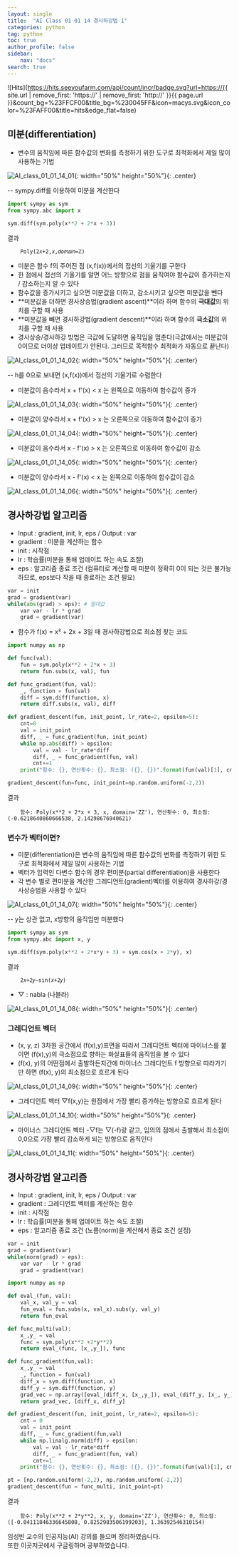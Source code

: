 ```yaml
---
layout: single
title:  "AI Class 01 01 14 경사하강법 1"
categories: python
tag: python
toc: true
author_profile: false
sidebar:
    nav: "docs"
search: true
---
```


![Hits](https://hits.seeyoufarm.com/api/count/incr/badge.svg?url=https://{{ site.url | remove_first: 'https://' | remove_first: 'http://' }}{{ page.url }}&count_bg=%23FFCF00&title_bg=%230045FF&icon=macys.svg&icon_color=%23FAFF00&title=hits&edge_flat=false)

## 미분(differentiation)  
- 변수의 움직임에 따른 함수값의 변화를 측정하기 위한 도구로 최적화에서 제일 많이 사용하는 기법  

![AI_class_01_01_14_01](/images/2022-01-29-AI_class_01_01_14/AI_class_01_01_14_01.png){: width="50%" height="50%"}{: .center}  

-- sympy.diff를 이용하여 미분을 계산한다  

```python
import sympy as sym
from sympy.abc import x

sym.diff(sym.poly(x**2 + 2*x + 3))
```  
>  
결과  
```
    Poly(2𝑥+2,𝑥,𝑑𝑜𝑚𝑎𝑖𝑛=ℤ)
```  

- 미분은 함수 f의 주어진 점 (x,f(x))에서의 접선의 기울기를 구한다  
- 한 점에서 접선의 기울기를 알면 어느 방향으로 점을 움직여야 함수값이 증가하는지 / 감소하는지 알 수 있다  
- 함수값을 증가시키고 싶으면 미분값을 더하고, 감소시키고 싶으면 미분값을 뺀다  
- **미분값을 더하면 경사상승법(gradient ascent)**이라 하며 함수의 **극대값**의 위치를 구할 때 사용  
- **미분값을 빼면 경사하강법(gradient descent)**이라 하며 함수의 **극소값**의 위치를 구할 때 사용  
- 경사상승/경사하강 방법은 극값에 도달하면 움직임을 멈춘다(극값에서는 미분값이 0이므로 더이상 업데이트가 안된다. 그러므로 목적함수 최적화가 자동으로 끝난다)  

![AI_class_01_01_14_02](/images/2022-01-29-AI_class_01_01_14/AI_class_01_01_14_02.png){: width="50%" height="50%"}{: .center}  

-- h를 0으로 보내면 (x,f(x))에서 접선의 기울기로 수렴한다  

- 미분값이 음수라서 x + f'(x) < x 는 왼쪽으로 이동하여 함수값이 증가  

![AI_class_01_01_14_03](/images/2022-01-29-AI_class_01_01_14/AI_class_01_01_14_03.png){: width="50%" height="50%"}{: .center}  

- 미분값이 양수라서 x + f'(x) > x 는 오른쪽으로 이동하여 함수값이 증가  

![AI_class_01_01_14_04](/images/2022-01-29-AI_class_01_01_14/AI_class_01_01_14_04.png){: width="50%" height="50%"}{: .center}  

- 미분값이 음수라서 x - f'(x) > x 는 오른쪽으로 이동하여 함수값이 감소  

![AI_class_01_01_14_05](/images/2022-01-29-AI_class_01_01_14/AI_class_01_01_14_05.png){: width="50%" height="50%"}{: .center}  

- 미분값이 양수라서 x - f'(x) < x 는 왼쪽으로 이동하여 함수값이 감소  

![AI_class_01_01_14_06](/images/2022-01-29-AI_class_01_01_14/AI_class_01_01_14_06.png){: width="50%" height="50%"}{: .center}  

## 경사하강법 알고리즘  
- Input : gradient, init, lr, eps / Output : var  
- gradient : 미분을 계산하는 함수  
- init : 시작점  
- lr : 학습률(미분을 통해 업데이트 하는 속도 조절)  
- eps : 알고리즘 종료 조건 (컴퓨터로 계산할 때 미분이 정확히 0이 되는 것은 불가능하므로, eps보다 작을 때 종료하는 조건 필요)  

```python
var = init
grad = gradient(var)
while(abs(grad) > eps): # 절대값
    var var - lr * grad
    grad = gradient(var)
```  

- 함수가 f(x) = x² + 2x + 3일 때 경사하강법으로 최소점 찾는 코드  

```python
import numpy as np

def func(val):
    fun = sym.poly(x**2 + 2*x + 3)
    return fun.subs(x, val), fun

def func_gradient(fun, val):
    _, function = fun(val)
    diff = sym.diff(function, x)
    return diff.subs(x, val), diff

def gradient_descent(fun, init_point, lr_rate=2, epsilon=5):
    cnt=0
    val = init_point
    diff, _ = func_gradient(fun, init_point)
    while np.abs(diff) > epsilon:
        val = val - lr_rate*diff
        diff, _ = func_gradient(fun, val)
        cnt+=1
    print("함수: {}, 연산횟수: {}, 최소점: ({}, {})".format(fun(val)[1], cnt, val, fun(val)[0]))

gradient_descent(fun=func, init_point=np.random.uniform(-2,2))
```  
>  
결과  
```
    함수: Poly(x**2 + 2*x + 3, x, domain='ZZ'), 연산횟수: 0, 최소점: (-0.6218640860666538, 2.14298676940621)
```  

### 변수가 벡터이면?  
- 미분(differentiation)은 변수의 움직임에 따른 함수값의 변화를 측정하기 위한 도구로 최적화에서 제일 많이 사용하는 기법  
- 벡터가 입력인 다변수 함수의 경우 편미분(partial differentiation)을 사용한다  
- 각 변수 별로 편미분을 계산한 그레디언트(gradient)벡터를 이용하여 경사하강/경사상승법을 사용할 수 있다  

![AI_class_01_01_14_07](/images/2022-01-29-AI_class_01_01_14/AI_class_01_01_14_07.png){: width="50%" height="50%"}{: .center}  

-- y는 상관 없고, x방향의 움직임만 미분했다  

```python
import sympy as sym
from sympy.abc import x, y

sym.diff(sym.poly(x**2 + 2*x*y + 3) + sym.cos(x + 2*y), x)
```  
>  
결과  
```
    2𝑥+2𝑦−sin(𝑥+2𝑦)
```  

- ▽ : nabla (나블라)

![AI_class_01_01_14_08](/images/2022-01-29-AI_class_01_01_14/AI_class_01_01_14_08.png){: width="50%" height="50%"}{: .center}  

### 그레디언트 벡터  
- (x, y, z) 3차원 공간에서 (f(x),y)표면을 따라서 그레디언트 벡터에 마이너스를 붙이면 (f(x),y)의 극소점으로 향하는 화살표들의 움직임을 볼 수 있다  
- (f(x), y)의 어떤점에서 출발하든지간에 마이너스 그레디언트 f 방향으로 따라가기만 하면 (f(x), y)의 최소점으로 흐르게 된다  

![AI_class_01_01_14_09](/images/2022-01-29-AI_class_01_01_14/AI_class_01_01_14_09.png){: width="50%" height="50%"}{: .center}  

- 그레디언트 벡터 ▽f(x,y)는 원점에서 가장 빨리 증가하는 방향으로 흐르게 된다  

![AI_class_01_01_14_10](/images/2022-01-29-AI_class_01_01_14/AI_class_01_01_14_10.png){: width="50%" height="50%"}{: .center}  

- 마이너스 그레디언트 벡터 -▽f는 ▽(-f)랑 같고, 임의의 점에서 출발해서 최소점이 0,0으로 가장 빨리 감소하게 되는 방향으로 움직인다  

![AI_class_01_01_14_11](/images/2022-01-29-AI_class_01_01_14/AI_class_01_01_14_11.png){: width="50%" height="50%"}{: .center}  

## 경사하강법 알고리즘  
- Input : gradient, init, lr, eps / Output : var  
- gradient : 그레디언트 벡터를 계산하는 함수  
- init : 시작점  
- lr : 학습률(미분을 통해 업데이트 하는 속도 조절)  
- eps : 알고리즘 종료 조건 (노름(norm)을 계산해서 종료 조건 설정)  

```python
var = init
grad = gradient(var)
while(norm(grad) > eps):
    var var - lr * grad
    grad = gradient(var)
```  

```python
import numpy as np

def eval_(fun, val):
    val_x, val_y = val
    fun_eval = fun.subs(x, val_x).subs(y, val_y)
    return fun_eval

def func_multi(val):
    x_,y_ = val
    func = sym.poly(x**2 +2*y**2)
    return eval_(func, [x_,y_]), func

def func_gradient(fun,val):
    x_,y_ = val
    _, function = fun(val)
    diff_x = sym.diff(function, x)
    diff_y = sym.diff(function, y)
    grad_vec = np.array([eval_(diff_x, [x_,y_]), eval_(diff_y, [x_, y_])], dtype=float)
    return grad_vec, [diff_x, diff_y]

def gradient_descent(fun, init_point, lr_rate=2, epsilon=5):
    cnt = 0
    val = init_point
    diff, _ = func_gradient(fun,val)
    while np.linalg.norm(diff) > epsilon:
        val = val - lr_rate*diff
        diff, _ = func_gradient(fun, val)
        cnt+=1
    print("함수: {}, 연산횟수: {}, 최소점: ({}, {})".format(fun(val)[1], cnt, val, fun(val)[0]))

pt = [np.random.uniform(-2,2), np.random.uniform(-2,2)]
gradient_descent(fun = func_multi, init_point=pt)
```  
>  
결과  
```
    함수: Poly(x**2 + 2*y**2, x, y, domain='ZZ'), 연산횟수: 0, 최소점: ([-0.04111846336645808, 0.8252983506199203], 1.36392546310154)
```  


임성빈 교수의 인공지능(AI) 강의를 들으며 정리하였습니다.  
또한 이곳저곳에서 구글링하며 공부하였습니다.  